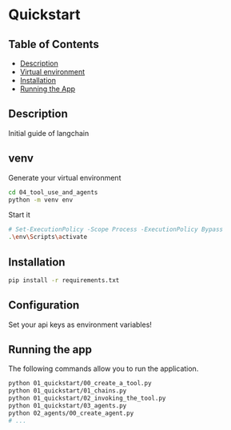 # Quickstart

## Table of Contents
- [Description](#description)
- [Virtual environment](#venv)
- [Installation](#installation)
- [Running the App](#running-the-app)

## Description

Initial guide of langchain

## venv
Generate your virtual environment

```bash
cd 04_tool_use_and_agents
python -m venv env
```

Start it
```bash
# Set-ExecutionPolicy -Scope Process -ExecutionPolicy Bypass
.\env\Scripts\activate
```

## Installation

```bash
pip install -r requirements.txt
```

## Configuration
Set your api keys as environment variables!

## Running the app
The following commands allow you to run the application.

```bash
python 01_quickstart/00_create_a_tool.py
python 01_quickstart/01_chains.py
python 01_quickstart/02_invoking_the_tool.py
python 01_quickstart/03_agents.py
python 02_agents/00_create_agent.py
# ...
```
